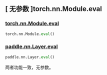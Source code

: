 ## [ 无参数 ]torch.nn.Module.eval

### [torch.nn.Module.eval](https://pytorch.org/docs/stable/generated/torch.nn.Module.html#torch.nn.Module.eval)

```python
torch.nn.Module.eval()
```

### [paddle.nn.Layer.eval](https://www.paddlepaddle.org.cn/documentation/docs/zh/api/paddle/nn/Layer_cn.html#eval)

```python
paddle.nn.Layer.eval()
```

两者功能一致，无参数。
